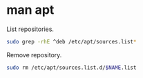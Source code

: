 # man apt

List repositories.

```bash
sudo grep -rhE ^deb /etc/apt/sources.list* 
```

Remove repository.

```bash
sudo rm /etc/apt/sources.list.d/$NAME.list
```